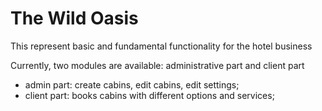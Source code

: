 # The Wild Oasis

This represent basic and fundamental functionality for the hotel business

Currently, two modules are available: administrative part and client part

- admin part: create cabins, edit cabins, edit settings;
- client part: books cabins with different options and services;
